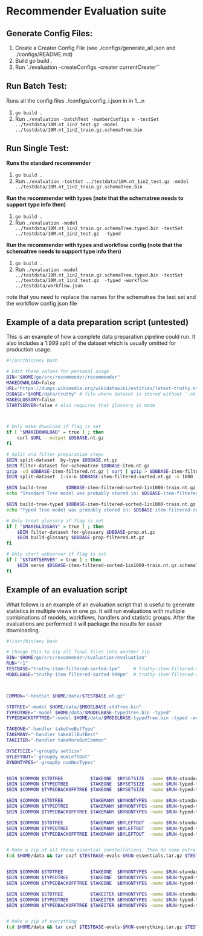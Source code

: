 # Recommender Evaluation suite

## Generate Config Files:
1) Create a Creater Config File (see ./configs/generate_all.json and ./configs/README.md)
2) Build go build . 
3) Run `./evaluation -createConfigs -creater currentCreater``

## Run Batch Test:
Runs all the config files ./configs/config_i.json in in 1...n
1) `go build .`
2) Run ` ./evaluation -batchTest -numberConfigs n -testSet ../testdata/10M.nt_1in2_test.gz -model ../testdata/10M.nt_1in2_train.gz.schemaTree.bin `

## Run Single Test: 

**Runs the standard recommender**
1) `go build .`
2) Run `./evaluation -testSet ../testdata/10M.nt_1in2_test.gz -model ../testdata/10M.nt_1in2_train.gz.schemaTree.bin`

**Run the recommender with types (note that the schematree needs to support type info  then)**
1) `go build .`
2) Run `./evaluation -model ../testdata/10M.nt_1in2_train.gz.schemaTree.typed.bin -testSet ../testdata/10M.nt_1in2_test.gz  -typed`

**Run the recommender with types and workflow config (note that the schematree needs to support type info  then)**
1) `go build .`
2) Run `./evaluation -model ../testdata/10M.nt_1in2_train.gz.schemaTree.typed.bin -testSet ../testdata/10M.nt_1in2_test.gz  -typed -workflow ../testdata/workflow.json`

note that you need to replace the names for the schematree the test set and the workflow config json file

## Example of a data preparation script (untested)

This is an example of how a complete data preparation pipeline could run. It also includes a 1:999 split of the dataset which is usually omitted for production usage.

```bash
#!/usr/bin/env bash

# Edit these values for personal usage
BIN="$HOME/go/src/recommender/recommender"
MAKEDOWNLOAD=false
URL="https://dumps.wikimedia.org/wikidatawiki/entities/latest-truthy.nt.gz"
DSBASE="$HOME/data/truthy" # file where dataset is stored without '.nt.gz' extension
MAKEGLOSSARY=false
STARTSERVER=false # also requires that glossary is made



# Only make download if flag is set
if [ "$MAKEDOWNLOAD" = true ] ; then
    curl $URL --output $DSBASE.nt.gz
fi

# Split and filter preparation steps
$BIN split-dataset  by-type $DBBASE.nt.gz
$BIN filter-dataset for-schematree $DBBASE-item.nt.gz
gzip -cd $DBBASE-item-filtered.nt.gz | sort | gzip > $DBBASE-item-filtered-sorted.nt.gz
$BIN split-dataset  1-in-n $DBBASE-item-filtered-sorted.nt.gz -n 1000

$BIN build-tree       $DBBASE-item-filtered-sorted-1in1000-train.nt.gz
echo "Standard Tree model was probably stored in: $DSBASE-item-filtered-sorted-1in1000-train.nt.gz.schemaTree.bin"

$BIN build-tree-typed $DBBASE-item-filtered-sorted-1in1000-train.nt.gz
echo "Typed Tree model was probably stored in: $DSBASE-item-filtered-sorted-1in1000-train.nt.gz.schemaTree.typed.bin"

# Only treat glossary if flag is set
if [ "$MAKEGLOSSARY" = true ] ; then
    $BIN filter-dataset for-glossary $DBBASE-prop.nt.gz
    $BIN build-glossary $DBBASE-prop-filtered.nt.gz
fi

# Only start webserver if flag is set
if [ "$STARTSERVER" = true ] ; then
    $BIN serve $DSBASE-item-filtered-sorted-1in1000-train.nt.gz.schemaTree.typed.bin $DBBASE-prop-filtered.nt.gz.glossary.bin
fi
```

## Example of an evaluation script

What follows is an example of an evaluation script that is useful to generate statistics in multiple views in one go. It will run evaluations with multiple combinations of models, workflows, handlers and statistic groups. After the evaluations are performed it will package the results for easier downloading.

```bash
#!/usr/bin/env bash

# Change this to zip all final files into another zip
BIN="$HOME/go/src/recommender/evaluation/evaluation"
RUN="r1"
TESTBASE="truthy-item-filtered-sorted-1pm"     # truthy-item-filtered-sorted-1in1000-test
MODELBASE="truthy-item-filtered-sorted-999pm"  # truthy-item-filtered-sorted-1in1000-train



COMMON="-testSet $HOME/data/$TESTBASE.nt.gz"

STDTREE="-model $HOME/data/$MODELBASE-stdTree.bin"
TYPEDTREE="-model $HOME/data/$MODELBASE-typedTree.bin -typed"
TYPEDBACKOFFTREE="-model $HOME/data/$MODELBASE-typedTree.bin -typed -workflow $HOME/data/tooFewRecommendations.json"

TAKEONE="-handler takeOneButType"
TAKEMANY="-handler takeAllButBest"
TAKEITER="-handler takeMoreButCommon"

BYSETSIZE="-groupBy setSize"
BYLEFTOUT="-groupBy numLeftOut"
BYNONTYPES="-groupBy numNonTypes"


$BIN $COMMON $STDTREE          $TAKEONE  $BYSETSIZE  -name $RUN-standard-takeOneButType-setSize
$BIN $COMMON $TYPEDTREE        $TAKEONE  $BYSETSIZE  -name $RUN-typed-takeOneButType-setSize
$BIN $COMMON $TYPEDBACKOFFTREE $TAKEONE  $BYSETSIZE  -name $RUN-typed-tooFewRecs-takeOneButType-setSize

$BIN $COMMON $STDTREE          $TAKEMANY $BYNONTYPES -name $RUN-standard-takeAllButBest-numNonTypes
$BIN $COMMON $TYPEDTREE        $TAKEMANY $BYNONTYPES -name $RUN-typed-takeAllButBest-numNonTypes
$BIN $COMMON $TYPEDBACKOFFTREE $TAKEMANY $BYNONTYPES -name $RUN-typed-tooFewRecs-takeAllButBest-numNonTypes

$BIN $COMMON $STDTREE          $TAKEMANY $BYLEFTOUT  -name $RUN-standard-takeAllButBest-numLeftOut
$BIN $COMMON $TYPEDTREE        $TAKEMANY $BYLEFTOUT  -name $RUN-typed-takeAllButBest-numLeftOut
$BIN $COMMON $TYPEDBACKOFFTREE $TAKEMANY $BYLEFTOUT  -name $RUN-typed-tooFewRecs-takeAllButBest-numLeftOut


# Make a zip of all these essential constellations. Then do some extra that might not finish in time.
(cd $HOME/data && tar cvzf $TESTBASE-evals-$RUN-essentials.tar.gz $TESTBASE-$RUN-*)


$BIN $COMMON $STDTREE          $TAKEONE  $BYNONTYPES -name $RUN-standard-takeOneButType-numNonTypes
$BIN $COMMON $TYPEDTREE        $TAKEONE  $BYNONTYPES -name $RUN-typed-takeOneButType-numNonTypes
$BIN $COMMON $TYPEDBACKOFFTREE $TAKEONE  $BYNONTYPES -name $RUN-typed-tooFewRecs-takeOneButType-numNonTypes

$BIN $COMMON $STDTREE          $TAKEITER $BYNONTYPES -name $RUN-standard-takeMoreButCommon-numNonTypes
$BIN $COMMON $TYPEDTREE        $TAKEITER $BYNONTYPES -name $RUN-typed-takeMoreButCommon-numNonTypes
$BIN $COMMON $TYPEDBACKOFFTREE $TAKEITER $BYNONTYPES -name $RUN-typed-tooFewRecs-takeMoreButCommon-numNonTypes


# Make a zip of everything
(cd $HOME/data && tar cvzf $TESTBASE-evals-$RUN-everything.tar.gz $TESTBASE-$RUN-*)
```

